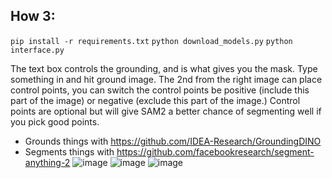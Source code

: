 ## How 3:

`pip install -r requirements.txt`
`python download_models.py`
`python interface.py`

The text box controls the grounding, and is what gives you the mask. Type something in and hit ground image. The 2nd from the right image can place control points, you can switch the control points be positive (include this part of the image) or negative (exclude this part of the image.) Control points are optional but will give SAM2 a better chance of segmenting well if you pick good points.

- Grounds things with <https://github.com/IDEA-Research/GroundingDINO>
- Segments things with <https://github.com/facebookresearch/segment-anything-2>
![image](https://github.com/user-attachments/assets/848c0895-a1e9-466a-ab9c-a7411f8e973c)
![image](https://github.com/user-attachments/assets/5a1dc0d9-9cd6-45ae-9124-dd412381e19a)
![image](https://github.com/user-attachments/assets/900daf09-b435-474e-8cac-356d4452218e)
